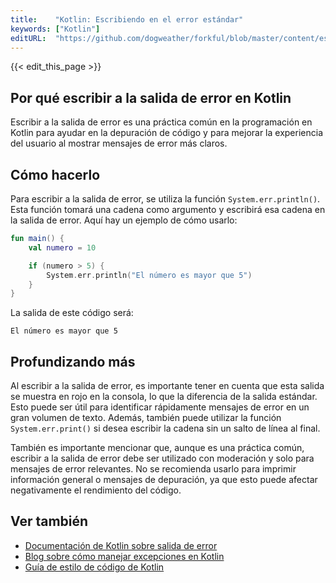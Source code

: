 ```yaml
---
title:    "Kotlin: Escribiendo en el error estándar"
keywords: ["Kotlin"]
editURL:  "https://github.com/dogweather/forkful/blob/master/content/es/kotlin/writing-to-standard-error.md"
---
```


{{< edit_this_page >}}

## Por qué escribir a la salida de error en Kotlin

Escribir a la salida de error es una práctica común en la programación en Kotlin para ayudar en la depuración de código y para mejorar la experiencia del usuario al mostrar mensajes de error más claros.

## Cómo hacerlo

Para escribir a la salida de error, se utiliza la función `System.err.println()`. Esta función tomará una cadena como argumento y escribirá esa cadena en la salida de error. Aquí hay un ejemplo de cómo usarlo:

```Kotlin
fun main() {
    val numero = 10

    if (numero > 5) {
        System.err.println("El número es mayor que 5")
    }
}
```

La salida de este código será:

```
El número es mayor que 5
```

## Profundizando más

Al escribir a la salida de error, es importante tener en cuenta que esta salida se muestra en rojo en la consola, lo que la diferencia de la salida estándar. Esto puede ser útil para identificar rápidamente mensajes de error en un gran volumen de texto. Además, también puede utilizar la función `System.err.print()` si desea escribir la cadena sin un salto de línea al final.

También es importante mencionar que, aunque es una práctica común, escribir a la salida de error debe ser utilizado con moderación y solo para mensajes de error relevantes. No se recomienda usarlo para imprimir información general o mensajes de depuración, ya que esto puede afectar negativamente el rendimiento del código.

## Ver también

- [Documentación de Kotlin sobre salida de error](https://kotlinlang.org/api/latest/jvm/stdlib/kotlin.io/system.err.html)
- [Blog sobre cómo manejar excepciones en Kotlin](https://www.baeldung.com/kotlin-exceptions)
- [Guía de estilo de código de Kotlin](https://kotlinlang.org/docs/reference/coding-conventions.html)
